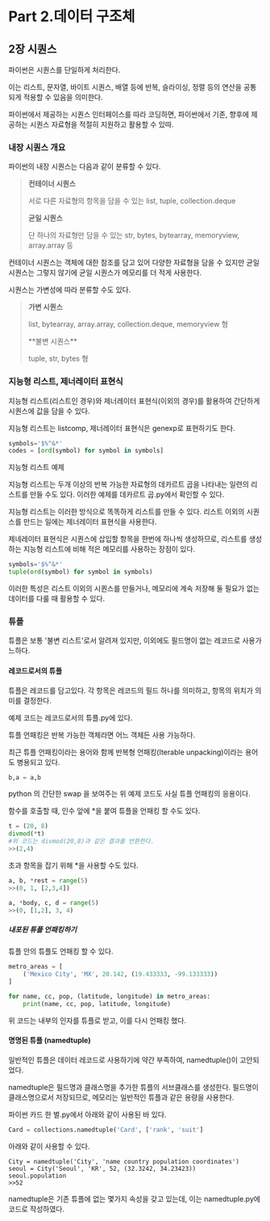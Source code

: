 # Part 2.데이터 구조체
## 2장 시퀀스
파이썬은 시퀀스를 단일하게 처리한다.
<p>이는 리스트, 문자열, 바이트 시퀀스, 배열 등에 반복, 슬라이싱, 정렬 등의 연산을 공통되게 적용할 수 있음을 의미한다.

파이썬에서 제공하는 시퀀스 인터페이스를 따라 코딩하면, 파이썬에서 기존, 향후에 제공하는 시퀀스 자료형을 적절히 지원하고 활용할 수 있따.

### 내장 시퀀스 개요
파이썬의 내장 시퀀스는 다음과 같이 분류할 수 있다.
>**컨테이너 시퀀스**<p>
>서로 다른 자료형의 항목을 담을 수 있는 list, tuple, collection.deque<p>
>**균일 시퀀스**
><p>단 하나의 자료형만 담을 수 있는 str, bytes, bytearray, memoryview, array.array 등

컨테이너 시퀀스는 객체에 대한 참조를 담고 있어 다양한 자료형을 담을 수 있지만 균일 시퀀스는 그렇지 않기에 균일 시퀀스가 메모리를 더 적게 사용한다.

시퀀스는 가변성에 따라 분류할 수도 있다.
>**가변 시퀀스**<p>
>list, bytearray, array.array, collection.deque, memoryview 형
><p>**불변 시퀀스**
><p>tuple, str, bytes 형

### 지능형 리스트, 제너레이터 표현식
지능형 리스트(리스트인 경우)와 제너레이터 표현식(이외의 경우)를 활용하여 간단하게 시퀀스에 값을 담을 수 있다.

지능형 리스트는 listcomp, 제너레이터 표현식은 genexp로 표현하기도 한다.

~~~python
symbols='$%^&*'
codes = [ord(symbol) for symbol in symbols]
~~~
지능형 리스트 예제

지능형 리스트는 두개 이상의 반복 가능한 자료형의 데카르트 곱을 나타내는 일련의 리스트를 만들 수도 있다.
이러한 예제를 데카르트 곱.py에서 확인할 수 있다.

지능형 리스트는 이러한 방식으로 똑똑하게 리스트를 만들 수 있다.
리스트 이외의 시퀀스를 만드는 일에는 제너레이터 표현식을 사용한다.

제네레이터 표현식은 시퀀스에 삽입할 항목을 한번에 하나씩 생성하므로, 리스트를 생성하는 지능형 리스트에 비해 적은 메모리를 사용하는 장점이 있다.

~~~python
symbols='$%^&*'
tuple(ord(symbol) for symbol in symbols)
~~~

이러한 특성은 리스트 이외의 시퀀스를 만들거나, 메모리에 계속 저장해 둘 필요가 없는 데이터를 다룰 때 활용할 수 있다.

### 튜플
튜플은 보통 '불변 리스트'로서 알려져 있지만, 이외에도 필드명이 없는 레코드로 사용가느하다.

#### 레코드로서의 튜플
튜플은 레코드를 담고있다. 각 항목은 레코드의 필드 하나를 의미하고, 항목의 위치가 의미를 결정한다.

예제 코드는 레코드로서의 튜플.py에 있다.

튜플 언패킹은 반복 가능한 객체라면 어느 객체든 사용 가능하다.
<p>최근 튜플 언패킹이라는 용어와 함께 반복형 언패킹(Iterable unpacking)이라는 용어도 병용되고 있다.

~~~python
b,a = a,b
~~~
python 의 간단한 swap 을 보여주는 위 예제 코드도 사실 튜플 언패킹의 응용이다.

함수를 호출할 때, 인수 앞에 *을 붙여 튜플을 언패킹 할 수도 있다.
~~~python
t = (20, 8)
divmod(*t)
#위 코드는 divmod(20,8)과 같은 결과를 반환한다.
>>(2,4)
~~~

초과 항목을 잡기 위해 *을 사용할 수도 있다.
~~~python
a, b, *rest = range(5)
>>(0, 1, [2,3,4])
~~~

~~~python
a, *body, c, d = range(5)
>>(0, [1,2], 3, 4)
~~~

##### 내포된 튜플 언패킹하기
튜플 안의 튜플도 언패킹 할 수 있다.

~~~python
metro_areas = [
    ('Mexico City', 'MX', 20.142, (19.433333, -99.133333))
]

for name, cc, pop, (latitude, longitude) in metro_areas:
    print(name, cc, pop, latitude, longitude)
~~~

위 코드는 내부의 인자를 튜플로 받고, 이를 다시 언패킹 했다.

#### 명명된 튜플 (namedtuple)
일반적인 튜플은 데이터 레코드로 사용하기에 약간 부족하여, namedtuple()이 고안되었다.

namedtuple은 필드명과 클래스명을 추가한 튜플의 서브클래스를 생성한다.
필드명이 클래스명으로서 저장되므로, 메모리는 일반적인 튜플과 같은 용량을 사용한다.

파이썬 카드 한 벌.py에서 아래와 같이 사용된 바 있다.
~~~python
Card = collections.namedtuple('Card', ['rank', 'suit']
~~~

아래와 같이 사용할 수 있다.
~~~
City = namedtuple('City', 'name country population coordinates')
seoul = City('Seoul', 'KR', 52, (32.3242, 34.23423))
seoul.population
>>52
~~~

namedtuple은 기존 튜플에 없는 몇가지 속성을 갖고 있는데, 이는 namedtuple.py에 코드로 작성하였다.


